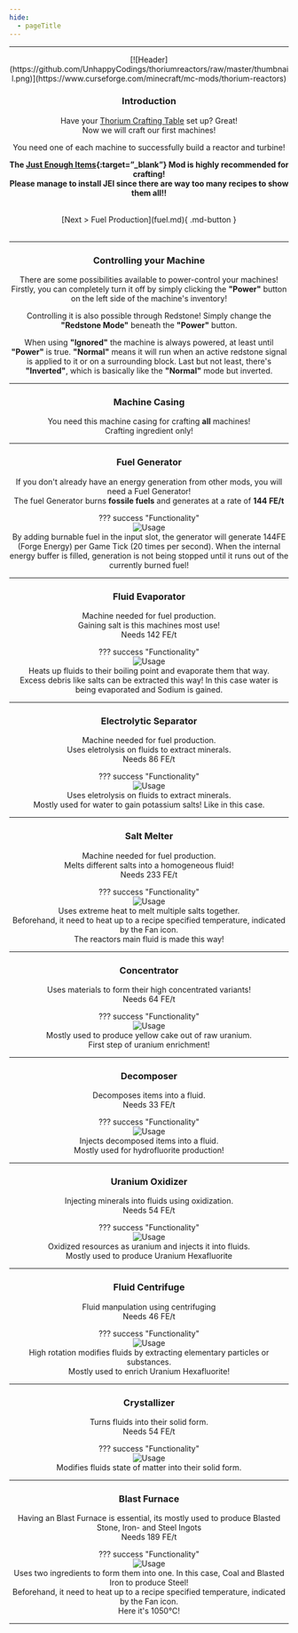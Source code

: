 ```yaml
---
hide:
  - pageTitle
---
```


<center>
<hr>
[![Header](https://github.com/UnhappyCodings/thoriumreactors/raw/master/thumbnail.png)](https://www.curseforge.com/minecraft/mc-mods/thorium-reactors)

### Introduction

Have your [Thorium Crafting Table](http://127.0.0.1:8000/firststeps/#thorium-crafting-table) set up? Great! <br>
Now we will craft our first machines! <br>

You need one of each machine to successfully build a reactor and turbine!

**The [Just Enough Items](https://www.curseforge.com/minecraft/mc-mods/jei){:target=”_blank”}   Mod is highly recommended for crafting!** <br>
**Please manage to install JEI since there are way too many recipes to show them all!!**

<br>
[Next > Fuel Production](fuel.md){ .md-button }
<br><br>
<hr>

### Controlling your Machine

There are some possibilities available to power-control your machines!
Firstly, you can completely turn it off by simply clicking the **"Power"** button on the left side of the machine's inventory!

Controlling it is also possible through Redstone!
Simply change the **"Redstone Mode"** beneath the **"Power"** button.

When using **"Ignored"** the machine is always powered, at least until **"Power"** is true.
**"Normal"** means it will run when an active redstone signal is applied to it or on a surrounding block.
Last but not least, there's **"Inverted"**, which is basically like the **"Normal"** mode but inverted.
<hr>

### Machine Casing

You need this machine casing for crafting **all** machines! <br>
Crafting ingredient only!

<hr>

### Fuel Generator

If you don't already have an energy generation from other mods, you will need a Fuel Generator! <br>
The fuel Generator burns **fossile fuels** and generates at a rate of **144 FE/t**

??? success "Functionality"    
    ![Usage](./img/usage-fuel_generator.png)
    <br>
    By adding burnable fuel in the input slot, the generator will generate 144FE (Forge Energy) per Game Tick (20 times per second).
    When the internal energy buffer is filled, generation is not being stopped until it runs out of the currently burned fuel!

<hr>

### Fluid Evaporator

Machine needed for fuel production. <br>
Gaining salt is this machines most use! <br>
Needs 142 FE/t

??? success "Functionality"    
    ![Usage](./img/usage-fluid_evaporator.png)
    <br>
    Heats up fluids to their boiling point and evaporate them that way. <br>
    Excess debris like salts can be extracted this way!
    In this case water is being evaporated and Sodium is gained.

<hr>

### Electrolytic Separator

Machine needed for fuel production. <br>
Uses eletrolysis on fluids to extract minerals. <br>
Needs 86 FE/t

??? success "Functionality"    
    ![Usage](./img/usage-electrolytic_salt_separator.png)
    <br>
    Uses eletrolysis on fluids to extract minerals. <br>
    Mostly used for water to gain potassium salts!
    Like in this case.

<hr>

### Salt Melter

Machine needed for fuel production. <br>
Melts different salts into a homogeneous fluid! <br>
Needs 233 FE/t

??? success "Functionality"    
    ![Usage](./img/usage-salt_melter.png)
    <br>
    Uses extreme heat to melt multiple salts together. <br>
    Beforehand, it need to heat up to a recipe specified temperature, indicated by the Fan icon. <br>
    The reactors main fluid is made this way!

<hr>

### Concentrator

Uses materials to form their high concentrated variants! <br>
Needs 64 FE/t

??? success "Functionality"    
    ![Usage](./img/usage-concentrator.png)
    <br>
    Mostly used to produce yellow cake out of raw uranium. <br>
    First step of uranium enrichment!

<hr>

### Decomposer

Decomposes items into a fluid. <br>
Needs 33 FE/t

??? success "Functionality"    
    ![Usage](./img/usage-decomposer.png)
    <br>
    Injects decomposed items into a fluid. <br>
    Mostly used for hydrofluorite production!

<hr>

### Uranium Oxidizer

Injecting minerals into fluids using oxidization. <br>
Needs 54 FE/t

??? success "Functionality"    
    ![Usage](./img/usage-uranium_oxidizer.png)
    <br>
    Oxidized resources as uranium and injects it into fluids. <br>
    Mostly used to produce Uranium Hexafluorite

<hr>

### Fluid Centrifuge

Fluid manpulation using centrifuging <br>
Needs 46 FE/t

??? success "Functionality"    
    ![Usage](./img/usage-fluid_centrifuge.png)
    <br>
    High rotation modifies fluids by extracting elementary particles or substances.<br>
    Mostly used to enrich Uranium Hexafluorite!

<hr>

### Crystallizer

Turns fluids into their solid form. <br>
Needs 54 FE/t

??? success "Functionality"    
    ![Usage](./img/usage-crystallizer.png)
    <br>
    Modifies fluids state of matter into their solid form. <br>

<hr>

### Blast Furnace

Having an Blast Furnace is essential, its mostly used to produce Blasted Stone, Iron- and Steel Ingots <br>
Needs 189 FE/t

??? success "Functionality"    
    ![Usage](./img/usage-blast_furnace.png)
    <br>
    Uses two ingredients to form them into one. In this case, Coal and Blasted Iron to produce Steel! <br>
    Beforehand, it need to heat up to a recipe specified temperature, indicated by the Fan icon. <br>
    Here it's 1050°C!

<hr>